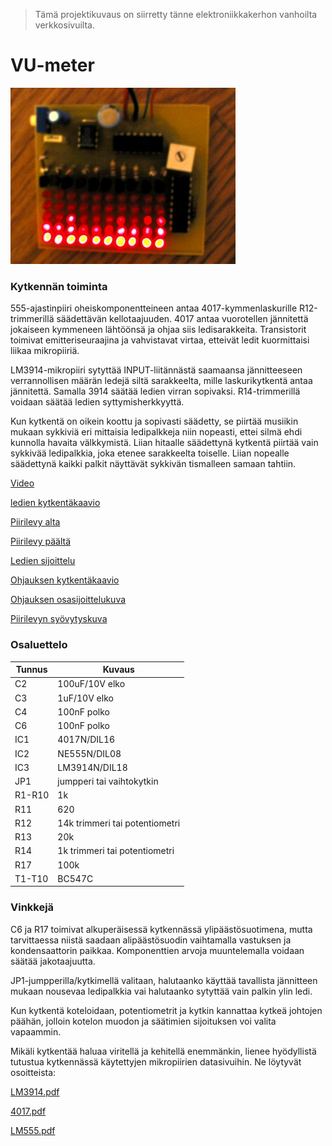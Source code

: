 > Tämä projektikuvaus on siirretty tänne elektroniikkakerhon vanhoilta verkkosivuilta.

# VU-meter

![VU-meter](stuf/VUmeter.jpg)

### Kytkennän toiminta

555-ajastinpiiri oheiskomponentteineen antaa 4017-kymmenlaskurille R12-trimmerillä säädettävän kellotaajuuden. 4017 antaa vuorotellen jännitettä jokaiseen kymmeneen lähtöönsä ja ohjaa siis ledisarakkeita. Transistorit toimivat emitteriseuraajina ja vahvistavat virtaa, etteivät ledit kuormittaisi liikaa mikropiiriä.

LM3914-mikropiiri sytyttää INPUT-liitännästä saamaansa jännitteeseen verrannollisen määrän ledejä siltä sarakkeelta, mille laskurikytkentä antaa jännitettä. Samalla 3914 säätää ledien virran sopivaksi. R14-trimmerillä voidaan säätää ledien syttymisherkkyyttä.

Kun kytkentä on oikein koottu ja sopivasti säädetty, se piirtää musiikin mukaan sykkiviä eri mittaisia ledipalkkeja niin nopeasti, ettei silmä ehdi kunnolla havaita välkkymistä. Liian hitaalle säädettynä kytkentä piirtää vain sykkivää ledipalkkia, joka etenee sarakkeelta toiselle. Liian nopealle säädettynä kaikki palkit näyttävät sykkivän tismalleen samaan tahtiin.

[Video](https://www.youtube.com/watch?v=4kciCH-6Jys)

[ledien kytkentäkaavio](stuf/vu-pyyhkaisy_ledit_kytkis.png)

[Piirilevy alta](stuf/vu-pyyhkaisy_ledit_piirilevy_bottom_mv.png)

[Piirilevy päältä](stuf/vu-pyyhkaisy_ledit_piirilevy_top_mv.png)

[Ledien sijoittelu](stuf/vu-pyyhkaisy_ledit_sijoittelu.png)

[Ohjauksen kytkentäkaavio](stuf/vu-pyyhkaisy_ohjaus_kytkis.png)

[Ohjauksen osasijoittelukuva](stuf/vu-pyyhkaisy_ohjaus_osasijoittelu.png)

[Piirilevyn syövytyskuva](stuf/vu-pyyhkaisy_ohjaus_piirilevyn_syovytyskuva.png)

### Osaluettelo

|Tunnus|Kuvaus                        |
|------|------------------------------|
|C2    |100uF/10V elko                |
|C3    |1uF/10V elko                  |
|C4    |100nF polko                   |
|C6    |100nF polko                   |
|IC1   |4017N/DIL16                   |
|IC2   |NE555N/DIL08                  |
|IC3   |LM3914N/DIL18                 |
|JP1   |jumpperi tai vaihtokytkin     |
|R1-R10|1k                            |
|R11   |620                           |
|R12   |14k trimmeri tai potentiometri|
|R13   |20k                           |
|R14   |1k trimmeri tai potentiometri |
|R17   |100k                          |
|T1-T10|BC547C                        |

### Vinkkejä

C6 ja R17 toimivat alkuperäisessä kytkennässä ylipäästösuotimena, mutta tarvittaessa niistä saadaan alipäästösuodin vaihtamalla vastuksen ja kondensaattorin paikkaa. Komponenttien arvoja muuntelemalla voidaan säätää jakotaajuutta.

JP1-jumpperilla/kytkimellä valitaan, halutaanko käyttää tavallista jännitteen mukaan nousevaa ledipalkkia vai halutaanko sytyttää vain palkin ylin ledi.

Kun kytkentä koteloidaan, potentiometrit ja kytkin kannattaa kytkeä johtojen päähän, jolloin kotelon muodon ja säätimien sijoituksen voi valita vapaammin.

Mikäli kytkentää haluaa viritellä ja kehitellä enemmänkin, lienee hyödyllistä tutustua kytkennässä käytettyjen mikropiirien datasivuihin. Ne löytyvät osoitteista:

[LM3914.pdf](http://www.national.com/ds/LM/LM3914.pdf)

[4017.pdf](http://www.doctronics.co.uk/pdf_files/4017.pdf)

[LM555.pdf](http://www.national.com/ds/LM/LM555.pdf)
